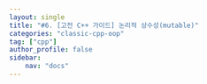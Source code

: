 ```yaml
---
layout: single
title: "#6. [고전 C++ 가이드] 논리적 상수성(mutable)"
categories: "classic-cpp-oop"
tag: ["cpp"]
author_profile: false
sidebar: 
    nav: "docs"
---
```

